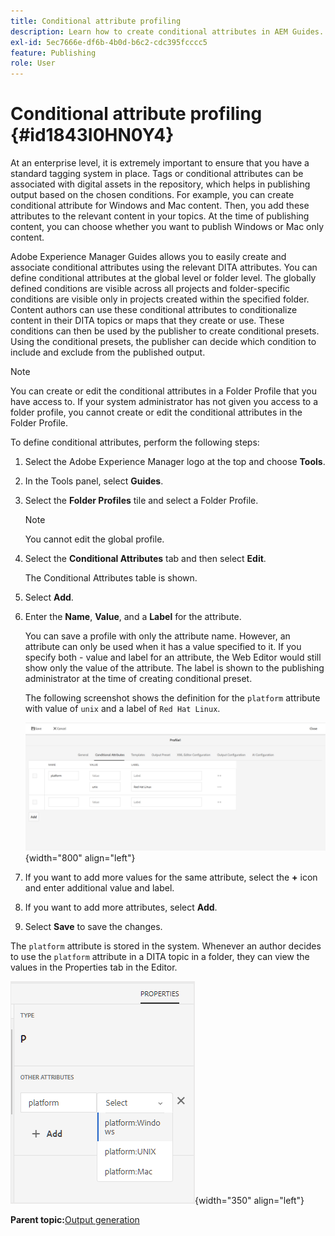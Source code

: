 ```yaml
---
title: Conditional attribute profiling
description: Learn how to create conditional attributes in AEM Guides. Use conditional attributes in the folder and global profiles to conditionalize your content.
exl-id: 5ec7666e-df6b-4b0d-b6c2-cdc395fcccc5
feature: Publishing
role: User
---
```

# Conditional attribute profiling {#id1843I0HN0Y4}

At an enterprise level, it is extremely important to ensure that you have a standard tagging system in place. Tags or conditional attributes can be associated with digital assets in the repository, which helps in publishing output based on the chosen conditions. For example, you can create conditional attribute for Windows and Mac content. Then, you add these attributes to the relevant content in your topics. At the time of publishing content, you can choose whether you want to publish Windows or Mac only content.

Adobe Experience Manager Guides allows you to easily create and associate conditional attributes using the relevant DITA attributes. You can define conditional attributes at the global level or folder level. The globally defined conditions are visible across all projects and folder-specific conditions are visible only in projects created within the specified folder. Content authors can use these conditional attributes to conditionalize content in their DITA topics or maps that they create or use. These conditions can then be used by the publisher to create conditional presets. Using the conditional presets, the publisher can decide which condition to include and exclude from the published output.

>[!NOTE]
>
> You can create or edit the conditional attributes in a Folder Profile that you have access to. If your system administrator has not given you access to a folder profile, you cannot create or edit the conditional attributes in the Folder Profile.

To define conditional attributes, perform the following steps:

1.  Select the Adobe Experience Manager logo at the top and choose **Tools**.

1.  In the Tools panel, select **Guides**.

1.  Select the **Folder Profiles** tile and select a Folder Profile.

    >[!NOTE]
    >
    > You cannot edit the global profile.

1.  Select the **Conditional Attributes** tab and then select **Edit**.

    The Conditional Attributes table is shown.

1.  Select **Add**.

1.  Enter the **Name**, **Value**, and a **Label** for the attribute.

    You can save a profile with only the attribute name. However, an attribute can only be used when it has a value specified to it. If you specify both - value and label for an attribute, the Web Editor would still show only the value of the attribute. The label is shown to the publishing administrator at the time of creating conditional preset.

    The following screenshot shows the definition for the `platform` attribute with value of `unix` and a label of `Red Hat Linux`.

    ![](images/add-profile-new.png){width="800" align="left"}

1.  If you want to add more values for the same attribute, select the **+** icon and enter additional value and label.

1.  If you want to add more attributes, select **Add**.

1.  Select **Save** to save the changes.


The `platform` attribute is stored in the system. Whenever an author decides to use the `platform` attribute in a DITA topic in a folder, they can view the values in the Properties tab in the Editor.

![](images/properties-tab.png){width="350" align="left"}

**Parent topic:**[Output generation](generate-output.md)

